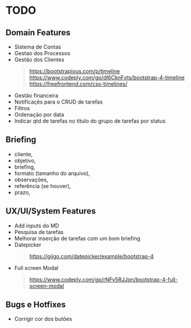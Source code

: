 # TODO

## Domain Features

* Sistema de Contas
* Gestao dos Processos
* Gestão dos Clientes
    > https://bootstrapious.com/p/timeline
    > https://www.codeply.com/go/dI6CknFxts/bootstrap-4-timeline
    > https://freefrontend.com/css-timelines/
* Gestão financeira
* Notificaçês para o CRUD de tarefas
* Filtros
* Ordenação por data
* Indicar qtd de tarefas no título do grupo de tarefas por status

## Briefing

* cliente,
* objetivo,
* briefing,
* formato (tamanho do arquivo),
* observações,
* referência (se houver),
* prazo,

## UX/UI/System Features

* Add inputs do MD
* Pesquisa de tarefas
* Melhorar inserção de tarefas com um bom briefing
* Datepicker
    > https://gijgo.com/datepicker/example/bootstrap-4
* Full screen Modal
    > https://www.codeply.com/go/rNFv5RJJqn/bootstrap-4-full-screen-modal

## Bugs e Hotfixes

* Corrigir cor dos butões
